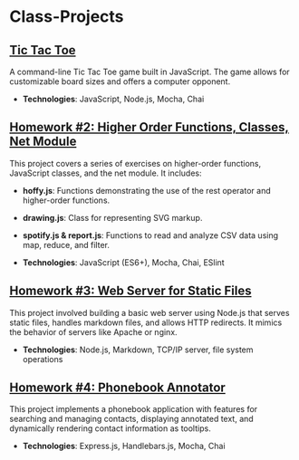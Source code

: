 # Class-Projects

## [Tic Tac Toe](./TicTacToe)
A command-line Tic Tac Toe game built in JavaScript. The game allows for customizable board sizes and offers a computer opponent.

- **Technologies**: JavaScript, Node.js, Mocha, Chai

## [Homework #2: Higher Order Functions, Classes, Net Module](./Homework_2_HOF)
This project covers a series of exercises on higher-order functions, JavaScript classes, and the net module. It includes:
- **hoffy.js**: Functions demonstrating the use of the rest operator and higher-order functions.
- **drawing.js**: Class for representing SVG markup.
- **spotify.js & report.js**: Functions to read and analyze CSV data using map, reduce, and filter.

- **Technologies**: JavaScript (ES6+), Mocha, Chai, ESlint

## [Homework #3: Web Server for Static Files](./Homework_3_Web_Server)
This project involved building a basic web server using Node.js that serves static files, handles markdown files, and allows HTTP redirects. It mimics the behavior of servers like Apache or nginx.

- **Technologies**: Node.js, Markdown, TCP/IP server, file system operations

## [Homework #4: Phonebook Annotator](./Homework_4_Phonebook_Annotator)
This project implements a phonebook application with features for searching and managing contacts, displaying annotated text, and dynamically rendering contact information as tooltips.

- **Technologies**: Express.js, Handlebars.js, Mocha, Chai

